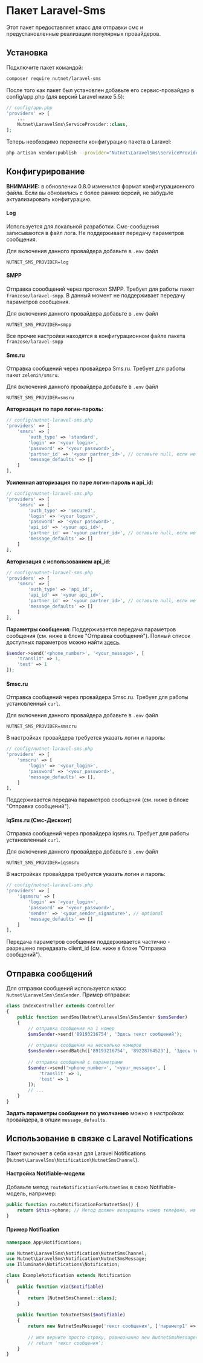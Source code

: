 # Пакет Laravel-Sms

Этот пакет предоставляет класс для отправки смс и предустановленные реализации популярных провайдеров.

## Установка

Подключите пакет командой:
```bash
composer require nutnet/laravel-sms
```

После того как пакет был установлен добавьте его сервис-провайдер в config/app.php (для версий Laravel ниже 5.5):
```php
// config/app.php
'providers' => [
    ...
    Nutnet\LaravelSms\ServiceProvider::class,
];
```

Теперь необходимо перенести конфигурацию пакета в Laravel:
``` bash
php artisan vendor:publish --provider="Nutnet\LaravelSms\ServiceProvider" --tag="config"
```

## Конфигурирование

**ВНИМАНИЕ:** в обновлении 0.8.0 изменился формат конфигурационного файла. Если вы обновились с более ранних версий, не забудьте актуализировать конфигурацию.

#### Log
Используется для локальной разработки. Смс-сообщения записываются в файл лога.
Не поддерживает передачу параметров сообщения.

Для включения данного провайдера добавьте в `.env` файл

```
NUTNET_SMS_PROVIDER=log
```

#### SMPP
Отправка соообщений через протокол SMPP. Требует для работы пакет `franzose/laravel-smpp`.
В данный момент не поддерживает передачу параметров сообщения.

Для включения данного провайдера добавьте в `.env` файл

```
NUTNET_SMS_PROVIDER=smpp
```

Все прочие настройки находятся в конфигурационном файле пакета `franzose/laravel-smpp`

#### Sms.ru
Отправка сообщений через провайдера Sms.ru. Требует для работы пакет `zelenin/smsru`.

Для включения данного провайдера добавьте в `.env` файл

```
NUTNET_SMS_PROVIDER=smsru
```

**Авторизация по паре логин-пароль:**
```php
// config/nutnet-laravel-sms.php
'providers' => [
    'smsru' => [
        'auth_type' => 'standard',
        'login' => '<your login>',
        'password' => '<your password>',
        'partner_id' => '<your partner_id>', // оставьте null, если не нужен
        'message_defaults' => []
    ]
],
```

**Усиленная авторизация по паре логин-пароль и api_id:**
```php
// config/nutnet-laravel-sms.php
'providers' => [
    'smsru' => [
        'auth_type' => 'secured',
        'login' => '<your login>',
        'password' => '<your password>',
        'api_id' => '<your api_id>',
        'partner_id' => '<your partner_id>', // оставьте null, если не нужен
        'message_defaults' => []
    ]
],
```

**Авторизация с использованием api_id:**
```php
// config/nutnet-laravel-sms.php
'providers' => [
    'smsru' => [
        'auth_type' => 'api_id',
        'api_id' => '<your api_id>',
        'partner_id' => '<your partner_id>', // оставьте null, если не нужен
        'message_defaults' => []
    ]
],
```

**Параметры сообщения:**
Поддерживается передача параметров сообщения (см. ниже в блоке "Отправка сообщений"). Полный список доступных параметров можно найти [здесь](https://sms.ru/api/send).

```php
$sender->send('<phone_number>', '<your_message>', [
    'translit' => 1,
    'test' => 1
]);
```

#### Smsc.ru
Отправка сообщений через провайдера Smsc.ru. Требует для работы установленный `curl`.

Для включения данного провайдера добавьте в `.env` файл

```
NUTNET_SMS_PROVIDER=smscru
```

В настройках провайдера требуется указать логин и пароль:
```php
// config/nutnet-laravel-sms.php
'providers' => [
    'smscru' => [
        'login' => '<your_login>',
        'password' => '<your_password>',
        'message_defaults' => [],
    ]
],
```

Поддерживается передача параметров сообщения (см. ниже в блоке "Отправка сообщений").

#### IqSms.ru (Смс-Дисконт)
Отправка сообщений через провайдера iqsms.ru. Требует для работы установленный `curl`.

Для включения данного провайдера добавьте в `.env` файл

```
NUTNET_SMS_PROVIDER=iqsmsru
```

В настройках провайдера требуется указать логин и пароль:
```php
// config/nutnet-laravel-sms.php
'providers' => [
    'iqsmsru' => [
        'login' => '<your_login>',
        'password' => '<your_password>',
        'sender' => '<your_sender_signature>', // optional 
        'message_defaults' => []
    ]
],
```

Передача параметров сообщения поддерживается частично - разрешено передавать client_id (см. ниже в блоке "Отправка сообщений").

## Отправка сообщений

Для отправки сообщений используется класс `Nutnet\LaravelSms\SmsSender`.
Пример отправки:

```php
class IndexController extends Controller
{
    public function sendSms(Nutnet\LaravelSms\SmsSender $smsSender)
    {
        // отправка сообщения на 1 номер
        $smsSender->send('89193216754', 'Здесь текст сообщений');
        
        // отправка сообщения на несколько номеров
        $smsSender->sendBatch(['89193216754', '89228764523'], 'Здесь текст сообщений');
                
        // отправка сообщений с параметрами
        $sender->send('<phone_number>', '<your_message>', [
            'translit' => 1,
            'test' => 1
        ]);
        // ...
    }
}
```

**Задать параметры сообщения по умолчанию** можно в настройках провайдера, в опции `message_defaults`.

## Использование в связке с Laravel Notifications

Пакет включает в себя канал для Laravel Notifications (`Nutnet\LaravelSms\Notification\NutnetSmsChannel`).

#### Настройка Notifiable-модели

Добавьте метод `routeNotificationForNutnetSms` в свою Notifiable-модель, например:

```php
public function routeNotificationForNutnetSms() {
    return $this->phone; // Метод должен возвращать номер телефона, на который будет отправлено уведомление.
}  
```

#### Пример Notification

```php
namespace App\Notifications;

use Nutnet\LaravelSms\Notification\NutnetSmsChannel;
use Nutnet\LaravelSms\Notification\NutnetSmsMessage;
use Illuminate\Notifications\Notification;

class ExampleNotification extends Notification
{
    public function via($notifiable)
    {
        return [NutnetSmsChannel::class];
    }
    
    public function toNutnetSms($notifiable)
    {
        return new NutnetSmsMessage('текст сообщения', ['параметр1' => 'значение1']);
        
        // или верните просто строку, равнозначно new NutnetSmsMessage('текст сообщения')
        // return 'текст сообщения';
    }
}
```